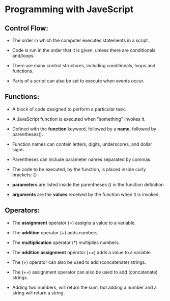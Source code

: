 # Programming with JaveScript

## Control Flow:

* The order in which the computer executes statements in a script.

* Code is run in the order that it is given, unless there are conditionals and/loops.

* There are many control structures, including conditionals, loops and functions.

* Parts of a script can also be set to execute when events occur.

## Functions:

* A block of code designed to perform a particular task.

* A JavaScript function is executed when "something" invokes it.

* Defined with the **function** keyword, followed by a **name**, followed by parentheses().

* Function names can contain letters, digits, underscores, and dollar signs.

* Parentheses can include parameter names separated by commas.

* The code to be executed, by the function, is placed inside curly brackets: {}

* **parameters** are listed inside the parentheses () in the function definition.

* **arguments** are the **values** received by the function when it is invoked.

## Operators:

*  The **assignment** operator (=) assigns a value to a variable.

* The **addition** operator (+) adds numbers.

* The **multiplication** operator (*) multiplies numbers.

* The **addition assignment** operator (+=) adds a value to a variable.

* The (+) operator can also be used to add (concatenate) strings.

* The (+=) assignment operator can also be used to add (concatenate) strings.

* Adding two numbers, will return the sum, but adding a number and a string will return a string. 